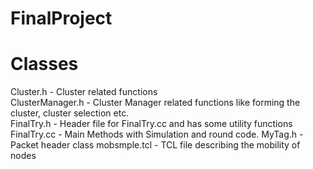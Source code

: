 FinalProject
============
Classes 
=======
Cluster.h - Cluster related functions <br/>
ClusterManager.h - Cluster Manager related functions like forming the cluster, cluster selection etc.<br/>
FinalTry.h - Header file for FinalTry.cc and has some utility functions
FinalTry.cc - Main Methods with Simulation and round code.
MyTag.h - Packet header class
mobsmple.tcl - TCL file describing the mobility of nodes

